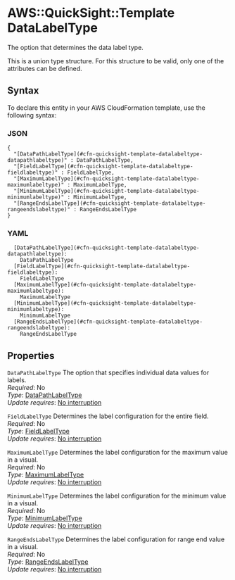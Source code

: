 # AWS::QuickSight::Template DataLabelType<a name="aws-properties-quicksight-template-datalabeltype"></a>

The option that determines the data label type\.

This is a union type structure\. For this structure to be valid, only one of the attributes can be defined\.

## Syntax<a name="aws-properties-quicksight-template-datalabeltype-syntax"></a>

To declare this entity in your AWS CloudFormation template, use the following syntax:

### JSON<a name="aws-properties-quicksight-template-datalabeltype-syntax.json"></a>

```
{
  "[DataPathLabelType](#cfn-quicksight-template-datalabeltype-datapathlabeltype)" : DataPathLabelType,
  "[FieldLabelType](#cfn-quicksight-template-datalabeltype-fieldlabeltype)" : FieldLabelType,
  "[MaximumLabelType](#cfn-quicksight-template-datalabeltype-maximumlabeltype)" : MaximumLabelType,
  "[MinimumLabelType](#cfn-quicksight-template-datalabeltype-minimumlabeltype)" : MinimumLabelType,
  "[RangeEndsLabelType](#cfn-quicksight-template-datalabeltype-rangeendslabeltype)" : RangeEndsLabelType
}
```

### YAML<a name="aws-properties-quicksight-template-datalabeltype-syntax.yaml"></a>

```
  [DataPathLabelType](#cfn-quicksight-template-datalabeltype-datapathlabeltype):
    DataPathLabelType
  [FieldLabelType](#cfn-quicksight-template-datalabeltype-fieldlabeltype):
    FieldLabelType
  [MaximumLabelType](#cfn-quicksight-template-datalabeltype-maximumlabeltype):
    MaximumLabelType
  [MinimumLabelType](#cfn-quicksight-template-datalabeltype-minimumlabeltype):
    MinimumLabelType
  [RangeEndsLabelType](#cfn-quicksight-template-datalabeltype-rangeendslabeltype):
    RangeEndsLabelType
```

## Properties<a name="aws-properties-quicksight-template-datalabeltype-properties"></a>

`DataPathLabelType` <a name="cfn-quicksight-template-datalabeltype-datapathlabeltype"></a>
The option that specifies individual data values for labels\.  
_Required_: No  
_Type_: [DataPathLabelType](aws-properties-quicksight-template-datapathlabeltype.md)  
_Update requires_: [No interruption](https://docs.aws.amazon.com/AWSCloudFormation/latest/UserGuide/using-cfn-updating-stacks-update-behaviors.html#update-no-interrupt)

`FieldLabelType` <a name="cfn-quicksight-template-datalabeltype-fieldlabeltype"></a>
Determines the label configuration for the entire field\.  
_Required_: No  
_Type_: [FieldLabelType](aws-properties-quicksight-template-fieldlabeltype.md)  
_Update requires_: [No interruption](https://docs.aws.amazon.com/AWSCloudFormation/latest/UserGuide/using-cfn-updating-stacks-update-behaviors.html#update-no-interrupt)

`MaximumLabelType` <a name="cfn-quicksight-template-datalabeltype-maximumlabeltype"></a>
Determines the label configuration for the maximum value in a visual\.  
_Required_: No  
_Type_: [MaximumLabelType](aws-properties-quicksight-template-maximumlabeltype.md)  
_Update requires_: [No interruption](https://docs.aws.amazon.com/AWSCloudFormation/latest/UserGuide/using-cfn-updating-stacks-update-behaviors.html#update-no-interrupt)

`MinimumLabelType` <a name="cfn-quicksight-template-datalabeltype-minimumlabeltype"></a>
Determines the label configuration for the minimum value in a visual\.  
_Required_: No  
_Type_: [MinimumLabelType](aws-properties-quicksight-template-minimumlabeltype.md)  
_Update requires_: [No interruption](https://docs.aws.amazon.com/AWSCloudFormation/latest/UserGuide/using-cfn-updating-stacks-update-behaviors.html#update-no-interrupt)

`RangeEndsLabelType` <a name="cfn-quicksight-template-datalabeltype-rangeendslabeltype"></a>
Determines the label configuration for range end value in a visual\.  
_Required_: No  
_Type_: [RangeEndsLabelType](aws-properties-quicksight-template-rangeendslabeltype.md)  
_Update requires_: [No interruption](https://docs.aws.amazon.com/AWSCloudFormation/latest/UserGuide/using-cfn-updating-stacks-update-behaviors.html#update-no-interrupt)
